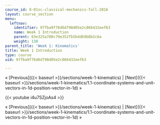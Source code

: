 ```yaml
---
course_id: 8-01sc-classical-mechanics-fall-2016
layout: course_section
menu:
  leftnav:
    identifier: 97fba9f76d6d798d05e2c866432eef63
    name: Week 1 Introduction
    parent: 63e325a780c79e352fb5bddb9b8b2c6a
    weight: 130
parent_title: 'Week 1: Kinematics'
title: Week 1 Introduction
type: course
uid: 97fba9f76d6d798d05e2c866432eef63

---
```


« [Previous]({{< baseurl >}}/sections/week-1-kinematics) | [Next]({{< baseurl >}}/sections/week-1-kinematics/1.1-coordinate-systems-and-unit-vectors-in-1d-position-vector-in-1d) »

{{< youtube i4u7SZjoAs4 >}}

« [Previous]({{< baseurl >}}/sections/week-1-kinematics) | [Next]({{< baseurl >}}/sections/week-1-kinematics/1.1-coordinate-systems-and-unit-vectors-in-1d-position-vector-in-1d) »